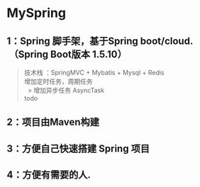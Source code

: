 # MySpring
## 1：Spring 脚手架，基于Spring boot/cloud.  （Spring Boot版本 1.5.10）  
   >  技术栈 ：SpringMVC + Mybatis + Mysql + Redis   
   >  增加定时任务，周期任务  
   >  增加异步任务 AsyncTask  
   >  todo
 

## 2：项目由Maven构建  

## 3：方便自己快速搭建 Spring 项目

## 4：方便有需要的人.
